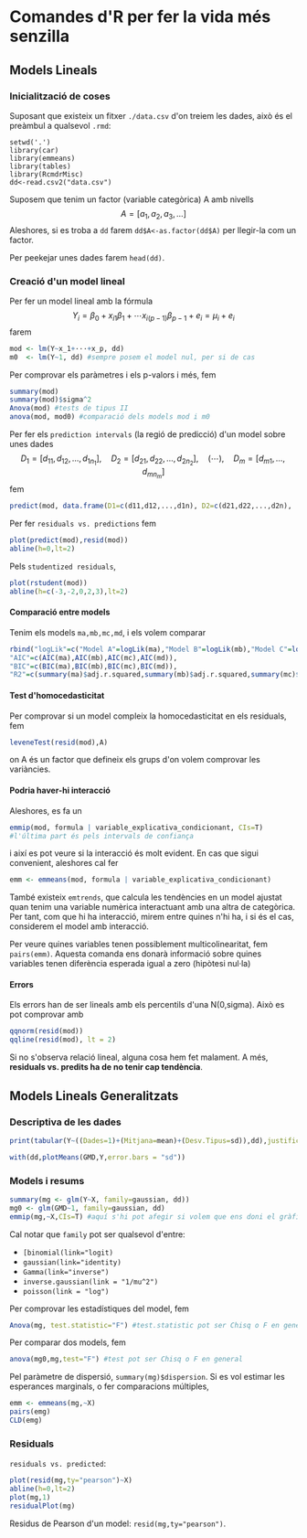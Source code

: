 # Comandes d'R per fer la vida més senzilla
## Models Lineals

### Inicialització de coses

Suposant que existeix un fitxer `./data.csv` d'on treiem les dades, això és el preàmbul a qualsevol `.rmd`:
```{r}
setwd('.')
library(car)
library(emmeans)
library(tables)
library(RcmdrMisc)
dd<-read.csv2("data.csv")
```
Suposem que tenim un factor (variable categòrica) A amb nivells
$$
A=[a_1,a_2,a_3,\ldots]
$$
Aleshores, si es troba a `dd` farem `dd$A<-as.factor(dd$A)` per llegir-la com un factor.

Per peekejar unes dades farem `head(dd)`.

### Creació d'un model lineal

Per fer un model lineal amb la fórmula
$$
Y_i=\beta_0+x_{i1}\beta_1+\cdots x_{i(p-1)}\beta_{p-1}+e_i=\mu_i+e_i
$$
farem

```R
mod <- lm(Y~x_1+···+x_p, dd)
m0  <- lm(Y~1, dd) #sempre posem el model nul, per si de cas
```

Per comprovar els paràmetres i els p-valors i més, fem

```R
summary(mod)
summary(mod)$sigma^2
Anova(mod) #tests de tipus II
anova(mod, mod0) #comparació dels models mod i m0
```

Per fer els `prediction intervals` (la regió de predicció) d'un model sobre unes dades 
$$
D_1=[d_{11},d_{12},\ldots,d_{1n_1}],\quad D_2=[d_{21},d_{22},\ldots,d_{2n_2}],\quad(\cdots),\quad D_m=[d_{m1},\ldots,d_{mn_m}]
$$
 fem

```R
predict(mod, data.frame(D1=c(d11,d12,...,d1n), D2=c(d21,d22,...,d2n), ...), interval="prediction")
```

Per fer `residuals vs. predictions` fem

```R
plot(predict(mod),resid(mod))
abline(h=0,lt=2)
```

Pels `studentized residuals`,

```R
plot(rstudent(mod))
abline(h=c(-3,-2,0,2,3),lt=2)
```

#### Comparació entre models

Tenim els models `ma,mb,mc,md`, i els volem comparar

```R
rbind("logLik"=c("Model A"=logLik(ma),"Model B"=logLik(mb),"Model C"=logLik(mc),"Model D"=logLik(md)),
"AIC"=c(AIC(ma),AIC(mb),AIC(mc),AIC(md)),
"BIC"=c(BIC(ma),BIC(mb),BIC(mc),BIC(md)),
"R2"=c(summary(ma)$adj.r.squared,summary(mb)$adj.r.squared,summary(mc)$adj.r.squared,summary(md)$adj.r.squared))
```

#### Test d'homocedasticitat

Per comprovar si un model compleix la homocedasticitat en els residuals, fem

```R
leveneTest(resid(mod),A)
```

on A és un factor que defineix els grups d'on volem comprovar les variàncies.

#### Podria haver-hi interacció

Aleshores, es fa un

```R
emmip(mod, formula | variable_explicativa_condicionant, CIs=T)
#l'última part és pels intervals de confiança
```

i així es pot veure si la interacció és molt evident. En cas que sigui convenient, aleshores cal fer

```R
emm <- emmeans(mod, formula | variable_explicativa_condicionant)
```

També existeix `emtrends`, que calcula les tendències en un model ajustat quan tenim una variable numèrica interactuant amb una altra de categòrica. Per tant, com que hi ha interacció, mirem entre quines n'hi ha, i si és el cas, considerem el model amb interacció.

Per veure quines variables tenen possiblement multicolinearitat, fem `pairs(emm)`. Aquesta comanda ens donarà informació sobre quines variables tenen diferència esperada igual a zero (hipòtesi nul·la)

#### Errors

Els errors han de ser lineals amb els percentils d'una N(0,sigma). Això es pot comprovar amb

```R
qqnorm(resid(mod))
qqline(resid(mod), lt = 2)
```

Si no s'observa relació lineal, alguna cosa hem fet malament. A més, **residuals vs. predits ha de no tenir cap tendència**.

## Models Lineals Generalitzats

### Descriptiva de les dades

```R
print(tabular(Y~((Dades=1)+(Mitjana=mean)+(Desv.Tipus=sd)),dd),justification="r")

with(dd,plotMeans(GMD,Y,error.bars = "sd"))
```

### Models i resums

```R
summary(mg <- glm(Y~X, family=gaussian, dd))
mg0 <- glm(GMD~1, family=gaussian, dd)
emmip(mg,~X,CIs=T) #aquí s'hi pot afegir si volem que ens doni el gràfic tipus resposta amb ty="response"
```

Cal notar que `family` pot ser qualsevol d'entre:

- `[binomial(link="logit)`
- `gaussian(link="identity)`
- `Gamma(link="inverse")`
- `inverse.gaussian(link = "1/mu^2")`
- `poisson(link = "log")`

Per comprovar les estadístiques del model, fem

```R
Anova(mg, test.statistic="F") #test.statistic pot ser Chisq o F en general
```

Per comparar dos models, fem

```R
anova(mg0,mg,test="F") #test pot ser Chisq o F en general
```

Pel paràmetre de dispersió, `summary(mg)$dispersion`. Si es vol estimar les esperances marginals, o fer comparacions múltiples,

```R
emm <- emmeans(mg,~X)
pairs(emg)
CLD(emg)
```

### Residuals

`residuals vs. predicted`:

```R
plot(resid(mg,ty="pearson")~X)
abline(h=0,lt=2)
plot(mg,1)
residualPlot(mg)
```

Residus de Pearson d'un model: `resid(mg,ty="pearson")`.

